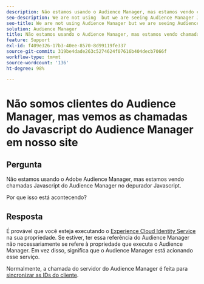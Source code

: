 ```yaml
---
description: Não estamos usando o Audience Manager, mas estamos vendo chamadas Javascript do Audience Manager no depurador Javascript - Por quê?
seo-description: We are not using  but we are seeing Audience Manager Javascript calls in the Javascript debugger - Why?
seo-title: We are not using Audience Manager but we are seeing Audience Manager Javascript calls in the Javascript debugger - Why?
solution: Audience Manager
title: Não estamos usando o Audience Manager, mas estamos vendo chamadas Javascript do Audience Manager no depurador Javascript - Por quê?
feature: Support
exl-id: f409e326-17b3-40ee-8570-8d99119fe337
source-git-commit: 319be4dade263c5274624f07616b404decb7066f
workflow-type: tm+mt
source-wordcount: '136'
ht-degree: 98%

---
```


# Não somos clientes do Audience Manager, mas vemos as chamadas do Javascript do Audience Manager em nosso site

## Pergunta

Não estamos usando o Adobe Audience Manager, mas estamos vendo chamadas Javascript do Audience Manager no depurador Javascript.

Por que isso está acontecendo?

## Resposta

É provável que você esteja executando o [Experience Cloud Identity Service](https://experienceleague.adobe.com/docs/id-service/using/home.html) na sua propriedade. Se estiver, ter essa referência do Audience Manager não necessariamente se refere à propriedade que executa o Audience Manager. Em vez disso, significa que o Audience Manager está acionando esse serviço.

Normalmente, a chamada do servidor do Audience Manager é feita para [sincronizar as IDs do cliente](https://experienceleague.adobe.com/docs/id-service/using/id-service-api/methods/setcustomerids.html).
